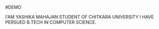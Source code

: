 #DEMO 

I'AM YASHIKA MAHAJAN
STUDENT OF CHITKARA UNIVERSITY 
I HAVE PERSUED B.TECH IN COMPUTER SCIENCE.
